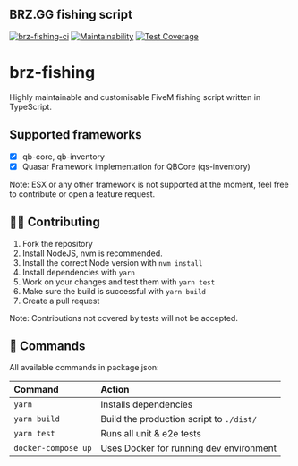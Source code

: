 ## BRZ.GG fishing script

[![brz-fishing-ci](https://github.com/brz-gta5/fivem-brz-fishing-ts/actions/workflows/brz-fishing-ci.yml/badge.svg)](https://github.com/brz-gta5/fivem-brz-fishing-ts/actions/workflows/brz-fishing-ci.yml) [![Maintainability](https://api.codeclimate.com/v1/badges/0ee2efc6d497410325d1/maintainability)](https://codeclimate.com/github/brz-gta5/fivem-brz-fishing-ts/maintainability) [![Test Coverage](https://api.codeclimate.com/v1/badges/0ee2efc6d497410325d1/test_coverage)](https://codeclimate.com/github/brz-gta5/fivem-brz-fishing-ts/test_coverage)

# brz-fishing

Highly maintainable and customisable FiveM fishing script written in TypeScript.

## Supported frameworks

- [x] qb-core, qb-inventory
- [x] Quasar Framework implementation for QBCore (qs-inventory)

Note: ESX or any other framework is not supported at the moment, feel free to contribute or open a feature request.

## 👨‍💻 Contributing

1. Fork the repository
2. Install NodeJS, nvm is recommended.
3. Install the correct Node version with `nvm install`
4. Install dependencies with `yarn`
5. Work on your changes and test them with `yarn test`
6. Make sure the build is successful with `yarn build`
7. Create a pull request

Note: Contributions not covered by tests will not be accepted.

## 🧞 Commands

All available commands in package.json:

| Command                | Action                                             |
| :--------------------- | :------------------------------------------------- |
| `yarn`                 | Installs dependencies                              |
| `yarn build`           | Build the production script to `./dist/`           |
| `yarn test`            | Runs all unit & e2e tests                          |
| `docker-compose up`    | Uses Docker for running dev environment            |